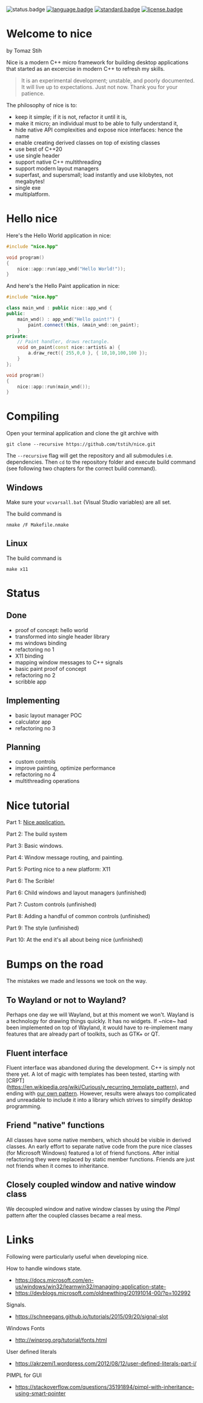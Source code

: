 ![status.badge] [![language.badge]][language.url] [![standard.badge]][standard.url] [![license.badge]][license.url]
 
 # Welcome to nice

by Tomaz Stih

Nice is a modern C++ micro framework for building desktop applications
that started as an excercise in modern C++ to refresh my skills. 

> It is an experimental development; unstable, and poorly documented. 
> It will live up to expectations. Just not now. Thank you for your patience.

The philosophy of nice is to:
 * keep it simple; if it is not, refactor it until it is,
 * make it micro; an individual must to be able to fully understand it,
 * hide native API complexities and expose nice interfaces: hence the name
 * enable creating derived classes on top of existing classes
 * use best of C++20
 * use single header
 * support native C++ multithreading 
 * support modern layout managers
 * superfast, and supersmall; load instantly and use kilobytes, not megabytes!
 * single exe
 * multiplatform.

# Hello nice

Here's the Hello World application in nice:

~~~cpp
#include "nice.hpp"

void program()
{
    nice::app::run(app_wnd("Hello World!"));
}
~~~

And here's the Hello Paint application in nice:

~~~cpp
#include "nice.hpp"

class main_wnd : public nice::app_wnd {
public:
    main_wnd() : app_wnd("Hello paint!") {
        paint.connect(this, &main_wnd::on_paint);
    }
private:
    // Paint handler, draws rectangle.
    void on_paint(const nice::artist& a) {
        a.draw_rect({ 255,0,0 }, { 10,10,100,100 });
    }
};

void program()
{
    nice::app::run(main_wnd());
}
~~~

# Compiling

Open your terminal application and clone the git archive with

`git clone --recursive https://github.com/tstih/nice.git`

The `--recursive` flag will get the repository and all submodules
i.e. dependencies. Then `cd` to the repository folder and execute
build command (see following two chapters for the correct build 
command).

## Windows

Make sure your `vcvarsall.bat` (Visual Studio variables) are all set.

The build command is

~~~
nmake /F Makefile.nmake
~~~

## Linux

The build command is

~~~
make x11
~~~

# Status

## Done
 * proof of concept: hello world
 * transformed into single header library
 * ms windows binding
 * refactoring no 1
 * X11 binding
 * mapping window messages to C++ signals
 * basic paint proof of concept
 * refactoring no 2
 * scribble app

## Implementing
 * basic layout manager POC
 * calculator app
 * refactoring no 3

## Planning
 * custom controls
 * improve painting, optimize performance
 * refactoring no 4
 * multithreading operations


# Nice tutorial

Part 1: [Nice application.](https://github.com/tstih/nice/tree/master/doc/lesson1)

Part 2: The build system

Part 3: Basic windows.

Part 4: Window message routing, and painting.

Part 5: Porting nice to a new platform: X11

Part 6: The Scrible!

Part 6: Child windows and layout managers (unfinished)

Part 7: Custom controls (unfinished)

Part 8: Adding a handful of common controls (unfinished)

Part 9: The style (unfinished)

Part 10: At the end it's all about being nice (unfinished)


# Bumps on the road

The mistakes we made and lessons we took on the way.

## To Wayland or not to Wayland?

Perhaps one day we will Wayland, but at this moment we won't. Wayland is a technology for drawing things quickly. It has no widgets. If ~nice~ had been implemented on top of Wayland, it would have to re-implement many features that are already part of toolkits, such as GTK+ or QT.

## Fluent interface

Fluent interface was abandoned during the development. C++ is simply not there yet. A lot of magic with 
templates has been tested, starting with [CRPT] (https://en.wikipedia.org/wiki/Curiously_recurring_template_pattern), 
and ending with [our own pattern](https://stackoverflow.com/questions/62995665/c-fluent-interface). 
However, results were always too complicated and unreadable to include it into a library
which strives to simplify desktop programming.

## Friend "native" functions

All classes have some native members, which should be visible in derived classes.
An early effort to separate native code from the pure nice classes (for Microsoft Windows)
featured a lot of friend functions. After initial refactoring they were replaced by static 
member functions. Friends are just not friends when it comes to inheritance.

## Closely coupled window and native window class

We decoupled window and native window classes by using the *PImpl* pattern after
the coupled classes became a real mess. 

# Links

Following were particularly useful when developing nice.

How to handle windows state.
 * https://docs.microsoft.com/en-us/windows/win32/learnwin32/managing-application-state-
 * https://devblogs.microsoft.com/oldnewthing/20191014-00/?p=102992

Signals.
 * https://schneegans.github.io/tutorials/2015/09/20/signal-slot

Windows Fonts
 * http://winprog.org/tutorial/fonts.html

User defined literals
 * https://akrzemi1.wordpress.com/2012/08/12/user-defined-literals-part-i/

PIMPL for GUI
 * https://stackoverflow.com/questions/35191894/pimpl-with-inheritance-using-smart-pointer


[language.url]:   https://isocpp.org/
[language.badge]: https://img.shields.io/badge/language-C++-blue.svg

[standard.url]:   https://en.wikipedia.org/wiki/C%2B%2B#Standardization
[standard.badge]: https://img.shields.io/badge/C%2B%2B-20-blue.svg

[license.url]:    https://github.com/tstih/nice/blob/master/LICENSE
[license.badge]:  https://img.shields.io/badge/license-MIT-blue.svg

[status.badge]:  https://img.shields.io/badge/status-unstable-red.svg